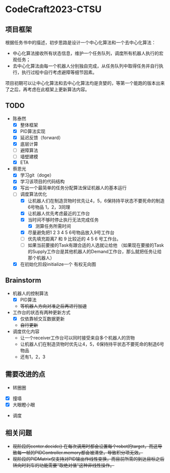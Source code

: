 # CodeCraft2023-CTSU

## 项目框架

根据任务书中的描述，初步思路是设计一个中心化算法和一个去中心化算法：

- 中心化算法接收所有状态信息，维护一个任务队列，调度所有机器人执行的宏观任务；
- 去中心化算法由每一个机器人分别独自完成，从任务队列中取得任务并自行执行，执行过程中自行考虑避障等细节因素。

项目初期可以让中心化算法和去中心化算法均是贪婪的，等第一个能跑的版本出来了之后，再考虑在此框架上更新算法内容。

## TODO

- 陈泰然
    - [x] 整体框架
    - [x] PID算法实现
    - [x] 延迟反馈（forward）
    - [x] 底层计算
    - [ ] 避障算法
    - [ ] 墙壁建模
    - [x] ETA
- 蔡恩光
    - [x] 学习git（doge）
    - [x] 学习该项目的代码结构
    - [x] 写出一个最简单的任务分配算法保证机器人的基本运行
    - [ ] 调度算法优化
        - [x] 让机器人们在制造货物时优先让4，5，6保持持平状态不要死命的制造6号物品 1，2，3同理
        - [x] 让机器人优先考虑最近的工作台
        - [x] 当时间不够时停止执行无法完成任务
            - [x] 测算任务所需时间
        - [x] 尽量避免把1 2 3 4 5 6号物品放入9号工作台
        - [ ] 优先填充距离7 和 9 比较近的 4 5 6 号工作台。
        - [ ] 如果当前要接的Task有跟合适的人选就让给他 （如果现在要接的Task的Supply工作台是其他机器人的Demand工作台，那么就把任务让给那个机器人）
    - [x] 在初始化阶段initialize一个 有权无向图

## Brainstorm

- 机器人的控制算法
    - [x] PID算法
    - ~~等机器人方向对准之后再进行加速~~
- 工作台的状态有两种更新方式
    - [x] 仅依靠帧交互数据更新
    - ~~自行更新~~
- 调度优化内容
    - 让一个receiver工作台可以同时接受来自多个机器人的货物
    - 让机器人们在制造货物时优先让4，5，6保持持平状态不要死命的制造6号物品
    - 还有1，2，3
    
## 需要改进的点

- 转圈圈
- [x] 撞墙
- [x] 大眼瞪小眼
- 调度

## 相关问题

- ~~现阶段的center.decide()
  在每次调用时都会设置每个robot的target，而这导致每一帧的PIDController.memory都会被清空，导致积分项无效。~~
- ~~现阶段的PIDMatrix仅支持对PID输出作线性变换，而目前所需的到达目标之后转向时刹车的功能需要"取绝对值"这种非线性操作。~~

